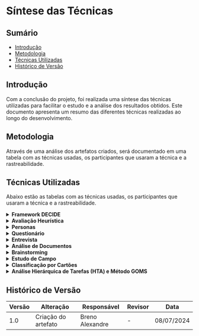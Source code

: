 # Síntese das Técnicas


## Sumário

- [Introdução](#Introdução)
- [Metodologia](#Metodologia)
- [Técnicas Utilizadas](#Técnicas-Utilizadas)
- [Histórico de Versão](#Histórico-de-Versão)


## Introdução

Com a conclusão do projeto, foi realizada uma síntese das técnicas utilizadas para facilitar o estudo e a análise dos resultados obtidos. Este documento apresenta um resumo das diferentes técnicas realizadas ao longo do desenvolvimento.


## Metodologia

Através de uma análise dos artefatos criados, será documentado em uma tabela com as técnicas usadas, os participantes que usaram a técnica e a rastreabilidade.


## Técnicas Utilizadas

Abaixo estão as tabelas com as técnicas usadas, os participantes que usaram a técnica e a rastreabilidade.

<details>

<summary><b>Framework DECIDE</b></summary>
<br>
<center>

<b>Tabela 1:</b> Técnica utilizada no projeto: Framework DECIDE.

| Participantes | Rastreabilidade |
| - | - |
| [Breno Alexandre](https://github.com/brenoalexandre0) | [Avaliação do site: Inep Enem](/planejamento/SitesAvaliados/Site_enem) |
| [Bruno Araújo](https://github.com/brunocva) | [Avaliação do site: Corpo de Bombeiros Militar do Distrito Federal](/planejamento/SitesAvaliados/CBMDF) |
| [Iago Passaglia](https://github.com/Paxxaglia) | [Avaliação do site: SIGAA - UnB](/planejamento/SitesAvaliados/Site_Sigaa) |
| [Larissa Stéfane](https://github.com/SkywalkerSupreme) | [Avaliação do site: Secretaria da Pessoa com Deficiência do GDF](/planejamento/SitesAvaliados/Site_Secretaria_PND_GDF) |
| [Luana Medeiros](https://github.com/LuaMedeiros) | [Avaliação do site: Alistamento Militar](/planejamento/SitesAvaliados/AlistamentoMilitar) |
| [Pedro Izarias](https://github.com/Izarias) | [Avaliação do site: Distribuição Linux Debian](/planejamento/SitesAvaliados/Site_Debian) |

<b>Autor:</b> <a href="https://github.com/brenoalexandre0/">Breno Alexandre</a>.

</center>

</details>


<details>

<summary><b>Avaliação Heurística</b></summary>
<br>
<center>

<b>Tabela 2:</b> Técnica utilizada no projeto: Avaliação Heurística.

| Participantes | Rastreabilidade |
| - | - |
| [Larissa Stéfane](https://github.com/SkywalkerSupreme) | [Avaliação por Heurísticas do SIGAA](/planejamento/SiteEscolhidoSIGAA/Avaliação_Heuristica_SIGAA) |

<b>Autor:</b> <a href="https://github.com/brenoalexandre0/">Breno Alexandre</a>.

</center>

</details>


<details>

<summary><b>Personas</b></summary>
<br>
<center>

<b>Tabela 3:</b> Técnica utilizada no projeto: Personas.

| Participantes | Rastreabilidade |
| - | - |
| [Bruno](https://github.com/brunocva), [Larissa](https://github.com/SkywalkerSupreme) e [Pedro](https://github.com/Izarias) | [Personas no Projeto](/PerfilUsuario/Personass/PersonasSIGAA) |

<b>Autor:</b> <a href="https://github.com/brenoalexandre0/">Breno Alexandre</a>.

</center>

</details>


<details>

<summary><b>Questionário</b></summary>
<br>
<center>

<b>Tabela 4:</b> Técnica utilizada no projeto: Questionário.

| Participantes | Rastreabilidade |
| - | - |
| [Larissa Stéfane](https://github.com/SkywalkerSupreme) | [Resultados do questionário para Professores](/PerfilUsuario/Professores/Questionarios/AnaliseResultados) |
| [Breno](https://github.com/brenoalexandre0), [Bruno](https://github.com/brunocva), [Iago](https://github.com/Paxxaglia), [Larissa](https://github.com/SkywalkerSupreme), [Luana](https://github.com/LuaMedeiros) e [Pedro](https://github.com/Izarias) | [Resultados do questionário para estudantes](/PerfilUsuario/Estudantes/Questionarios/AnáliseResultados) |

<b>Autor:</b> <a href="https://github.com/brenoalexandre0/">Breno Alexandre</a>.

</center>

</details>


<details>

<summary><b>Entrevista</b></summary>
<br>
<center>

<b>Tabela 5:</b> Técnica utilizada no projeto: Entrevista.

| Participantes | Rastreabilidade |
| - | - |
| [Larissa Stéfane](https://github.com/SkywalkerSupreme) | [Entrevista com o professor André Barros de Sales](/PerfilUsuario/Professores/Entrevistas/Gravacoes/AndreSales) |
| [Larissa Stéfane](https://github.com/SkywalkerSupreme) | [Entrevista com uma professora anônima](/PerfilUsuario/Professores/Entrevistas/Gravacoes/Anonimo) |
| [Larissa Stéfane](https://github.com/SkywalkerSupreme) | [Entrevista com a professora Elaine Venson](/PerfilUsuario/Professores/Entrevistas/Gravacoes/ElaineVenson) |
| [Larissa Stéfane](https://github.com/SkywalkerSupreme) | [Entrevista com o professor Mario de Oliveira Andrade](/PerfilUsuario/Professores/Entrevistas/Gravacoes/MarioAndrade) |
| [Larissa Stéfane](https://github.com/SkywalkerSupreme) | [Entrevista com convidada especial: Cecília Alves](/PerfilUsuario/Estudantes/Entrevistas/Gravacao/CeciliaAlves) |
| [Breno Alexandre](https://github.com/brenoalexandre0) | [Entrevista com a estudante Ana Clara Rosário Silva](/PerfilUsuario/Estudantes/Entrevistas/Gravacao/AnaClara) |
| [Larissa Stéfane](https://github.com/SkywalkerSupreme) | [Entrevista com o estudante Bruno Martins Bomfim](/PerfilUsuario/Estudantes/Entrevistas/Gravacao/BrunoMartins) |
| [Larissa Stéfane](https://github.com/SkywalkerSupreme) | [Entrevista com o estudante Caio Felipe Alves Braga](/PerfilUsuario/Estudantes/Entrevistas/Gravacao/CaioBraga) |
| [Larissa Stéfane](https://github.com/SkywalkerSupreme) | [Entrevista com o estudante Carlos Gabriel Cardoso Ramos](/PerfilUsuario/Estudantes/Entrevistas/Gravacao/CarlosGabriel) |
| [Larissa Stéfane](https://github.com/SkywalkerSupreme) | [Entrevista com o estudante Gabriel Lopes Barros](/PerfilUsuario/Estudantes/Entrevistas/Gravacao/GabrielLopes) |
| [Larissa Stéfane](https://github.com/SkywalkerSupreme) | [Entrevista com o estudante Gabriel Rodrigo Martins de Andrade](/PerfilUsuario/Estudantes/Entrevistas/Gravacao/GabrielRodrigo) |
| [Larissa Stéfane](https://github.com/SkywalkerSupreme) | [Entrevista com o estudante Isaque Santos](/PerfilUsuario/Estudantes/Entrevistas/Gravacao/IsaqueSantos) |
| [Larissa Stéfane](https://github.com/SkywalkerSupreme) | [Entrevista com a estudante Lavínia Inácia Mota](/PerfilUsuario/Estudantes/Entrevistas/Gravacao/LavíniaInácia) |
| [Larissa Stéfane](https://github.com/SkywalkerSupreme) | [Entrevista com o estudante Leonardo Gonçalvez Machado](/PerfilUsuario/Estudantes/Entrevistas/Gravacao/Leonardo) |
| [Larissa Stéfane](https://github.com/SkywalkerSupreme) | [Entrevista com o estudante Rodrigo Vaz](/PerfilUsuario/Estudantes/Entrevistas/Gravacao/RodrigoVaz) |
| [Breno Alexandre](https://github.com/brenoalexandre0) | [Entrevista com o servidor Francisco Cesar Borges Silva (Chiquinho)](/PerfilUsuario/Tecnicos/Entrevistas/Gravacao/Francisco(Chiquinho)) |
| [Bruno Araújo](https://github.com/brunocva) | [Entrevista com a servidora Andressa Novais Rodrigues](/PerfilUsuario/Tecnicos/Entrevistas/Gravacao/Andressa) |
| [Breno](https://github.com/brenoalexandre0), [Bruno](https://github.com/brunocva), [Iago](https://github.com/Paxxaglia), [Larissa](https://github.com/SkywalkerSupreme) e [Pedro](https://github.com/Izarias) | [Execução das Entrevistas para Avaliação do Storyboard e da Análise de Tarefas](/DesignAvaliaçãoDesenvolvimento/Nível1/Entrevistas_Avaliacao/Execucao_Entrevistas) |
| [Breno](https://github.com/brenoalexandre0), [Bruno](https://github.com/brunocva), [Iago](https://github.com/Paxxaglia), [Larissa](https://github.com/SkywalkerSupreme), [Luana](https://github.com/LuaMedeiros) e [Pedro](https://github.com/Izarias) | [Execução das Entrevistas para Avaliação dos Protótipos de Papel das funcionalidades](/DesignAvaliaçãoDesenvolvimento/Nível2/Entrevistas/ExecucaoEntrevistas) |
| [Bruno](https://github.com/brunocva), [Iago](https://github.com/Paxxaglia), [Larissa](https://github.com/SkywalkerSupreme), e [Pedro](https://github.com/Izarias) | [Entrevistas da Avaliação do Protótipo de Alta Fidelidade](/DesignAvaliaçãoDesenvolvimento/Nível3/Entrevistas) |

<b>Autor:</b> <a href="https://github.com/brenoalexandre0/">Breno Alexandre</a>.

</center>

</details>


<details>

<summary><b>Análise de Documentos</b></summary>
<br>
<center>

<b>Tabela 6:</b> Técnica utilizada no projeto: Análise de Documentos.

| Participantes | Rastreabilidade |
| - | - |
| [Larissa Stéfane](https://github.com/SkywalkerSupreme) | [Análise de Documentos: Professores](/PerfilUsuario/Professores/AnaliseDocumentoProfessor) |
| [Larissa Stéfane](https://github.com/SkywalkerSupreme) | [Análise de Documentos: Estudantes](/PerfilUsuario/Estudantes/AnaliseDocumentalEstudantes) |
| [Larissa Stéfane](https://github.com/SkywalkerSupreme) | [Análise de Documentos: Servidores Técnicos e Administrativos](/PerfilUsuario/Tecnicos/analiseDocumentosServidores) |

<b>Autor:</b> <a href="https://github.com/brenoalexandre0/">Breno Alexandre</a>.

</center>

</details>


<details>

<summary><b>Brainstorming</b></summary>
<br>
<center>

<b>Tabela 7:</b> Técnica utilizada no projeto: Brainstorming.

| Participantes | Rastreabilidade |
| - | - |
| [Breno](https://github.com/brenoalexandre0), [Bruno](https://github.com/brunocva) e [Iago](https://github.com/Paxxaglia) | [Desenvolvimento do Brainstorming](/IdentificacaoNecessidadesUsuario/ExecBrainstorm) |

<b>Autor:</b> <a href="https://github.com/brenoalexandre0/">Breno Alexandre</a>.

</center>

</details>


<details>

<summary><b>Estudo de Campo</b></summary>
<br>
<center>

<b>Tabela 8:</b> Técnica utilizada no projeto: Estudo de Campo.

| Participantes | Rastreabilidade |
| - | - |
| [Pedro](https://github.com/Izarias) | [Desenvolvimento do Estudo de Campo](/IdentificacaoNecessidadesUsuario/DesenvolvimentoEstudosDeCampo) |

<b>Autor:</b> <a href="https://github.com/brenoalexandre0/">Breno Alexandre</a>.

</center>

</details>


<details>

<summary><b>Classificação por Cartões</b></summary>
<br>
<center>

<b>Tabela 9:</b> Técnica utilizada no projeto: Classificação por Cartões.

| Participantes | Rastreabilidade |
| - | - |
| Luana e Pedro | [Desenvolvimento da Classificação por Cartões](/IdentificacaoNecessidadesUsuario/DesenvolvimentoClassificaCartoes) |

<b>Autor:</b> <a href="https://github.com/brenoalexandre0/">Breno Alexandre</a>.

</center>

</details>


<details>

<summary><b>Análise Hierárquica de Tarefas (HTA) e Método GOMS</b></summary>
<br>
<center>

<b>Tabela 10:</b> Técnica utilizada no projeto: Análise Hierárquica de Tarefas (HTA) e Método GOMS.

| Participantes | Rastreabilidade |
| - | - |
| Bruno Araújo | [Análise Declaração de Bolsista](/Requisitos1/AnaliseTarefas/Bolsas/DeclaraçãodeBolsista2) |
| Bruno Araújo | [Análise de Tarefas: Solicitação de Bolsas](/Requisitos1/AnaliseTarefas/Bolsas/SolicitaçãodeBolsasHTA) |
| Iago Passaglia | [Análise de Tarefas: Tarefas de estágio na visão do estudante (GOMS)](/Requisitos1/AnaliseTarefas/Estagio/estagioGoms) |
| Iago Passaglia | [Análise Hierárquica de Tarefas no SIGAA - Aba Estágio (Visão do aluno)](/Requisitos1/AnaliseTarefas/Estagio/estagioHierarquica) |
| Luana Medeiros | [Análise de Tarefas: Histórico](/Requisitos1/AnaliseTarefas/Histórico/AnaliseHistorico) |
| Pedro Izarias | [Análise de Tarefas: Tarefas de estágio na visão do estudante (GOMS)](/Requisitos1/AnaliseTarefas/Matrícula/MatriculaGOMS) |
| Pedro Izarias | [Análise Hierárquica de Tarefas no SIGAA - Matrícula (Visão do aluno)](/Requisitos1/AnaliseTarefas/Matrícula/FazerMatriculaHierarquica) |
| Larissa Stéfane | [Análise de Tarefas: Pedido de Monitoria na visão do estudante](/Requisitos1/AnaliseTarefas/Monitoria/AnálisePedidoMonitoria) |
| Larissa Stéfane | [Análise de Tarefas: Monitoramento da Monitoria](/Requisitos1/AnaliseTarefas/Monitoria/AnaliseMonitoramentoMonitoria) |
| Larissa Stéfane | [Análise de Tarefas: Analisar monitor na visão do estudante](/Requisitos1/AnaliseTarefas/Monitoria/AnaliseAvaliarMonitor) |
| Breno Alexandre | [Análise de Tarefas: Aba do Restaurante Universitário na visão do estudante](/Requisitos1/AnaliseTarefas/RestauranteUniversitário/AnáliseRU) |

<b>Autor:</b> <a href="https://github.com/brenoalexandre0/">Breno Alexandre</a>.

</center>

</details>


## Histórico de Versão

| Versão | Alteração | Responsável | Revisor | Data |
| - | - | - | - | - |
| 1.0 | Criação do artefato | Breno Alexandre | - | 08/07/2024 |
